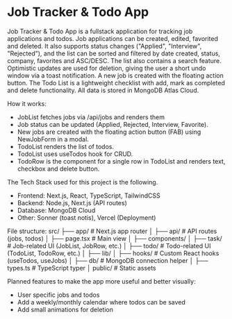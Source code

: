 # Job Tracker & Todo App

Job Tracker & Todo App is a fullstack application for tracking job applications and todos. Job applications can be created, edited, favorited and deleted. It also supports status changes ("Applied", "Interview", "Rejected"), and the list can be sorted and filtered by date created, status, company, favorites and ASC/DESC. The list also contains a search feature. Optimistic updates are used for deletion, giving the user a short undo window via a toast notification. A new job is created with the floating action button.
The Todo List is a lightweight checklist with add, mark as completed and delete functionality.
All data is stored in MongoDB Atlas Cloud.

How it works:
- JobList fetches jobs via /api/jobs and renders them
- Job status can be updated (Applied, Rejected, Interview, Favorite). 
- New jobs are created with the floating action button (FAB) using NewJobForm in a modal.
- TodoList renders the list of todos. 
- TodoList uses useTodos hook for CRUD. 
- TodoRow is the component for a single row in TodoList and renders text, checkbox and delete button.

The Tech Stack used for this project is the following.
- Frontend: Next.js, React, TypeScript, TailwindCSS
- Backend: Node.js, Next.js (API routes)
- Database: MongoDB Cloud
- Other: Sonner (toast notis), Vercel (Deployment)

File structure:
src/
 ├── app/               # Next.js app router
 │   ├── api/           # API routes (jobs, todos)
 │   ├── page.tsx       # Main view
 │
 ├── components/
 │   ├── task/          # Job-related UI (JobList, JobRow, etc.)
 │   ├── todo/          # Todo-related UI (TodoList, TodoRow, etc.)
 │
 ├── lib/
 │   ├── hooks/         # Custom React hooks (useTodos, useJobs)
 │   ├── db/            # MongoDB connection helper
 │   ├── types.ts       # TypeScript typer
 │
 public/                # Static assets

Planned features to make the app more useful and better visually:
- User specific jobs and todos
- Add a weekly/monthly calendar where todos can be saved
- Add small animations for deletion

